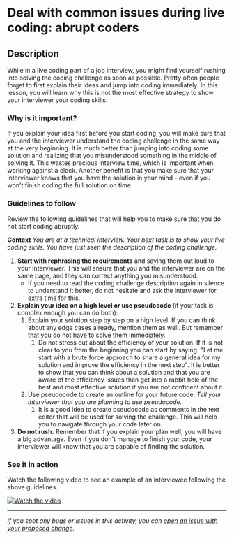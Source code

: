 # Deal with common issues during live coding: abrupt coders

## Description

While in a live coding part of a job interview, you might find yourself rushing into solving the coding challenge as soon as possible. Pretty often people forget to first explain their ideas and jump into coding immediately. In this lesson, you will learn why this is not the most effective strategy to show your interviewer your coding skills.

### Why is it important?

If you explain your idea first before you start coding, you will make sure that you and the interviewer understand the coding challenge in the same way at the very beginning. It is much better than jumping into coding some solution and realizing that you misunderstood something in the middle of solving it. This wastes precious interview time, which is important when working against a clock. Another benefit is that you make sure that your interviewer knows that you have the solution in your mind - even if you won't finish coding the full solution on time.

### Guidelines to follow

Review the following guidelines that will help you to make sure that you do not start coding abruptly.

**Context**
*You are at a technical interview. Your next task is to show your live coding skills. You have just seen the description of the coding challenge.*

1. **Start with rephrasing the requirements** and saying them out loud to your interviewer. This will ensure that you and the interviewer are on the same page, and they can correct anything you misunderstood.
    - If you need to read the coding challenge description again in silence to understand it better, do not hesitate and ask the interviewer for extra time for this.
2. **Explain your idea on a high level or use pseudocode** (if your task is complex enough you can do both):
    1. Explain your solution step by step on a high level. If you can think about any edge cases already, mention them as well. But remember that you do not have to solve them immediately.
        1. Do not stress out about the efficiency of your solution. If it is not clear to you from the beginning you can start by saying: "Let me start with a brute force approach to share a general idea for my solution and improve the efficiency in the next step". It is better to show that you can think about a solution and that you are aware of the efficiency issues than get into a rabbit hole of the best and most effective solution if you are not confident about it.
    3. Use pseudocode to create an outline for your future code. *Tell your interviewer that you are planning to use pseudocode.* 
        1. It is a good idea to create pseudocode as comments in the text editor that will be used for solving the challenge. This will help you to navigate through your code later on.
3. **Do not rush.** Remember that if you explain your plan well, you will have a big advantage. Even if you don't manage to finish your code, your interviewer will know that you are capable of finding the solution.

### See it in action

Watch the following video to see an example of an interviewee following the above guidelines.

 
[![Watch the video](https://img.youtube.com/vi/ItbFmUC_VsU/0.jpg)](https://www.youtube.com/watch?v=ItbFmUC_VsU)
 

---

*If you spot any bugs or issues in this activity, you can [open an issue with your proposed change](https://github.com/microverseinc/curriculum-transversal-skills/blob/main/git-github/articles/open_issue.md).*
